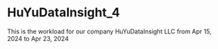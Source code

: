 # HuYuDataInsight_4
This is the workload for our company HuYuDataInsight LLC from Apr 15, 2024 to Apr 23, 2024
